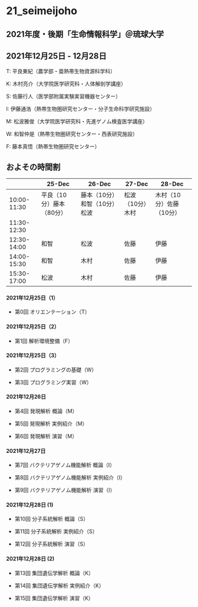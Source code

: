 # 21_seimeijoho
## 2021年度・後期「生命情報科学」＠琉球大学

## 2021年12月25日 - 12月28日

T: 平良東紀（農学部・亜熱帯生物資源科学科）

K: 木村亮介（大学院医学研究科・人体解剖学講座）

S: 佐藤行人（医学部附属実験実習機器センター）

I: 伊藤通浩（熱帯生物圏研究センター・分子生命科学研究施設）

M: 松波雅俊（大学院医学研究科・先進ゲノム検査医学講座）

W: 和智仲是（熱帯生物圏研究センター・西表研究施設）

F: 藤本真悟（熱帯生物圏研究センター）

## およその時間割

||25-Dec|26-Dec|27-Dec|28-Dec|
|-|-|-|-|-|
|10:00-11:30|平良（10分）藤本（80分）|藤本（10分）和智（10分）松波|松波（10分）木村|木村（10分）佐藤（10分）|伊藤|
|11:30-12:30||||
|12:30-14:00|和智|松波|佐藤|伊藤|
|14:00-15:30|和智|木村|佐藤|伊藤|
|15:30-17:00|松波|木村|佐藤|伊藤|



#### 2021年12月25日（1）

- 第0回 オリエンテーション（T）

#### 2021年12月25日（2）

- 第1回 解析環境整備（F）

#### 2021年12月25日（3）

- 第2回 プログラミングの基礎（W）

- 第3回 プログラミング実習（W）

#### 2021年12月26日

- 第4回 発現解析 概論（M）

- 第5回 発現解析 実例紹介（M）

- 第6回 発現解析 演習（M）

#### 2021年12月27日

- 第7回 バクテリアゲノム機能解析 概論（I）

- 第8回 バクテリアゲノム機能解析 実例紹介（I）

- 第9回 バクテリアゲノム機能解析 演習（I）

#### 2021年12月28日 (1)

- 第10回 分子系統解析 概論（S）

- 第11回 分子系統解析 実例紹介（S）

- 第12回 分子系統解析 演習（S）

#### 2021年12月28日 (2)

- 第13回 集団遺伝学解析 概論（K）

- 第14回 集団遺伝学解析 実例紹介（K）

- 第15回 集団遺伝学解析 演習（K）
